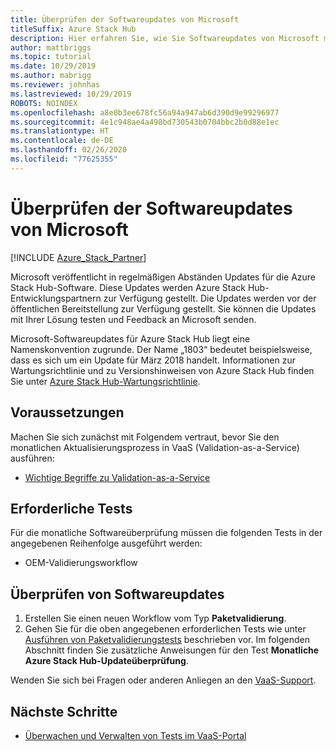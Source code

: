 ```yaml
---
title: Überprüfen der Softwareupdates von Microsoft
titleSuffix: Azure Stack Hub
description: Hier erfahren Sie, wie Sie Softwareupdates von Microsoft mit Validation-as-a-Service in Azure Stack Hub überprüfen.
author: mattbriggs
ms.topic: tutorial
ms.date: 10/29/2019
ms.author: mabrigg
ms.reviewer: johnhas
ms.lastreviewed: 10/29/2019
ROBOTS: NOINDEX
ms.openlocfilehash: a8e0b3ee678fc56a94a947ab6d390d9e99296977
ms.sourcegitcommit: 4e1c948ae4a498bd730543b0704bbc2b0d88e1ec
ms.translationtype: HT
ms.contentlocale: de-DE
ms.lasthandoff: 02/26/2020
ms.locfileid: "77625355"
---
```

# <a name="validate-software-updates-from-microsoft"></a>Überprüfen der Softwareupdates von Microsoft

[!INCLUDE [Azure_Stack_Partner](./includes/azure-stack-partner-appliesto.md)]

Microsoft veröffentlicht in regelmäßigen Abständen Updates für die Azure Stack Hub-Software. Diese Updates werden Azure Stack Hub-Entwicklungspartnern zur Verfügung gestellt. Die Updates werden vor der öffentlichen Bereitstellung zur Verfügung gestellt. Sie können die Updates mit Ihrer Lösung testen und Feedback an Microsoft senden.

Microsoft-Softwareupdates für Azure Stack Hub liegt eine Namenskonvention zugrunde. Der Name „1803“ bedeutet beispielsweise, dass es sich um ein Update für März 2018 handelt. Informationen zur Wartungsrichtlinie und zu Versionshinweisen von Azure Stack Hub finden Sie unter [Azure Stack Hub-Wartungsrichtlinie](../operator/azure-stack-servicing-policy.md).

## <a name="prerequisites"></a>Voraussetzungen

Machen Sie sich zunächst mit Folgendem vertraut, bevor Sie den monatlichen Aktualisierungsprozess in VaaS (Validation-as-a-Service) ausführen:

- [Wichtige Begriffe zu Validation-as-a-Service](azure-stack-vaas-key-concepts.md)

## <a name="required-tests"></a>Erforderliche Tests

Für die monatliche Softwareüberprüfung müssen die folgenden Tests in der angegebenen Reihenfolge ausgeführt werden:

- OEM-Validierungsworkflow

## <a name="validating-software-updates"></a>Überprüfen von Softwareupdates

1. Erstellen Sie einen neuen Workflow vom Typ **Paketvalidierung**.
1. Gehen Sie für die oben angegebenen erforderlichen Tests wie unter [Ausführen von Paketvalidierungstests](azure-stack-vaas-validate-oem-package.md#run-package-validation-tests) beschrieben vor. Im folgenden Abschnitt finden Sie zusätzliche Anweisungen für den Test **Monatliche Azure Stack Hub-Updateüberprüfung**.

Wenden Sie sich bei Fragen oder anderen Anliegen an den [VaaS-Support](mailto:vaashelp@microsoft.com).

## <a name="next-steps"></a>Nächste Schritte

- [Überwachen und Verwalten von Tests im VaaS-Portal](azure-stack-vaas-monitor-test.md)